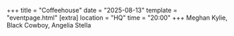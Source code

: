 +++
title = "Coffeehouse"
date = "2025-08-13"
template = "eventpage.html"
[extra]
location = "HQ"
time = "20:00"
+++
Meghan Kylie, Black Cowboy, Angelia Stella
